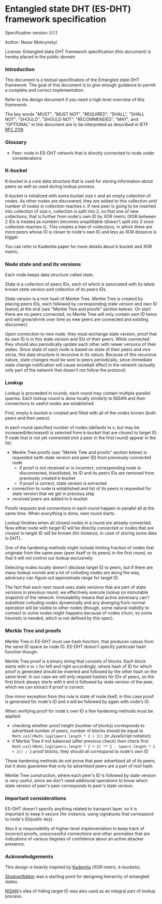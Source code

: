 # Entangled state DHT (ES-DHT) framework specification

Specification version: 0.1.1

Author: Nazar Mokrynskyi

License: Entangled state DHT framework specification (this document) is hereby placed in the public domain

### Introduction
This document is a textual specification of the Entangled state DHT framework.
The goal of this document is to give enough guidance to permit a complete and correct implementation.

Refer to the design document if you need a high level overview of this framework.

The key words "MUST", "MUST NOT", "REQUIRED", "SHALL", "SHALL NOT", "SHOULD", "SHOULD NOT", "RECOMMENDED",  "MAY", and "OPTIONAL" in this document are to be interpreted as described in IETF [RFC 2119](http://www.ietf.org/rfc/rfc2119.txt).

### Glossary
* Peer: node in ES-DHT network that is directly connected to node under considerations

### K-bucket
K-bucket is a core data structure that is used for storing information about peers as well as used during lookup process.

K-bucket is initialized with some bucket size `k` and an empty collection of nodes. As other nodes are discovered, they are added to this collection until number of nodes in collection reaches `k`.
If new peer is going to be inserted into collection of size `k`, collection is split into 2, so that one of new collections, that is further from node's own ID by XOR metric (XOR between 2 IDs is treated as number) becomes unsplittable (doesn't split into 2 once collection reaches `k`).
This creates a tree of collections, in which there are more peers whose ID is closer to node's own ID and less as XOR distance is bigger.

You can refer to Kademlia paper for more details about k-bucket and XOR metric.

### Node state and and its versions
Each node keeps data structure called state.

State is a collection of peers IDs, each of which is associated with its latest known state version and collection of its peers IDs.

State version is a root hash of Merkle Tree. Merkle Tree is created by placing peers IDs, each followed by corresponding state version and own ID (twice) at the end (see "Merkle Tree and proofs" section below).
On start there are no peers connected, so Merkle Tree will only contain own ID twice and will grow/shrink over time as new peers are connected and existing disconnect.

Upon connection to new node, they must exchange state version, proof that its own ID is in this state version and IDs of their peers.
While connected they should also periodically update each other with newer versions of their states.
Since state of each node is based on state of their peers and vice versa, this data structure is recursive in its nature.
Because of this recursive nature, state changes must be sent to peers periodically, since immediate state change notification will cause snowball effect in the network (actually only part of the network that doesn't not follow the protocol).

### Lookup
Lookup is proceeded in rounds, each round may contain multiple parallel queries. Each lookup round is done locally similarly to NISAN and then connections to useful nodes are established.

First, empty k-bucket is created and filled with all of the nodes known (both peers and their peers).

In each round specified number of nodes (defaults to `k`, but may be increased/decreased) is selected from k-bucket that are closest to target ID.
If node that is not yet connected (not a peer in the first round) appear in the list:
* Merkle Tree proofs (see "Merkle Tree and proofs" section below) is requested (with state version and peer ID) from previously connected node
  * if proof is not received or is incorrect, corresponding node is disconnected, blacklisted, its ID and its peers IDs are removed from previously created k-bucket
  * if proof is correct, state version is extracted
* connection to node is established and list of its peers is requested for state version that we get in previous step
* received peers are added to k-bucket

Proofs requests and connections in each round happen in parallel all at the same time. When everything is done, next round starts.

Lookup finishes when all closest nodes in a round are already connected.
Now either node with target ID will be directly connected or nodes that are closest to target ID will be known (for instance, in case of storing some data in DHT).

One of the hardening methods might include limiting fraction of nodes that originate from the same peer (peer itself or its peers) in the first round, so that it will not control our lookup exclusively.

Selecting nodes locally doesn't disclose target ID to peers, but if there are many lookup rounds and a lot of colluding nodes are along the way, adversary can figure out approximate range for target ID.

The fact that each next round uses state versions that are part of state versions in previous round, we effectively execute lookup on immutable snapshot of the network.
Immutability means that active adversary can't substitute colluding nodes dynamically and any diverging from normal operation will be visible to other nodes (though, some natural inability to connect to some nodes might happens because of nodes churn, so some heuristic is needed, which is not defined by this spec).

### Merkle Tree and proofs
Merkle Tree in ES-DHT must use hash function, that produces values from the same ID space as node ID. ES-DHT doesn't specify particular hash function though.

Merkle Tree proof is a binary string that consists of blocks. Each block starts with `0` or `1` for left and right accordingly, where hash of ID for which proof is generated should be inserted and followed by the other hash on the same level.
In our case we will only request hashes for IDs of peers, so the first block always starts with `0` and is followed by state version of the peer, which we can extract if proof is correct.

One minor exception from this rule is state of node itself, in this case proof is generated for node's ID and `0` will be followed by again with node's ID.

When verifying proof for node's own ID a few hardening methods must be applied:
* checking whether proof height (number of blocks) corresponds to advertised number of peers, number of blocks should be equal to `Math.ceil(Math.log2(peers.length * 2 + 2))` (in JavaScript notation)
* if Merkle Tree if not balanced (after previous check) then check first `Math.ceil(Math.log2(peers.length * 2 + 2) ** 2 - (peers.length * 2 + 2)) / 2` proof blocks, they should all correspond to node's own ID

These hardening methods do not prove that peer advertised all of its peers, but it does guarantee that only its advertised peers are a part of root hash.

Merkle Tree construction, where each peer's ID is followed by state version is very useful, since we don't need additional operations to know which state version of peer's peer corresponds to peer's state version.

### Important considerations
ES-DHT doesn't specify anything related to transport layer, so it is important to keep it secure (for instance, using signatures that correspond to node's ID/public key).

Also it is responsibility of higher-level implementation to keep track of incorrect proofs, unsuccessful connections and other anomalies that are indications of various degrees of confidence about an active attacker presence.

### Acknowledgements
This design is heavily inspired by [Kademlia](http://www.scs.stanford.edu/~dm/home/papers/kpos.pdf) (XOR metric, k-buckets).

[ShadowWalker](https://www.freehaven.net/anonbib/cache/ccs09-shadowwalker.pdf) was a starting point for designing hierarchy of entangled states.

[NISAN](https://www.freehaven.net/anonbib/cache/ccs09-nisan.pdf)'s idea of hiding target ID was also used as an integral part of lookup process.
